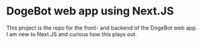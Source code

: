 # DogeBot web app using Next.JS

This project is the repo for the front- and backend of the DogeBot web app. 
I am new to Next.JS and curious how this plays out. 
